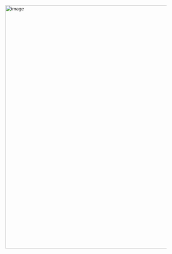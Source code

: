 <img width="757" alt="image" src="https://github.com/user-attachments/assets/5e4be549-ac76-4501-b890-fe036bb71a5f" />
